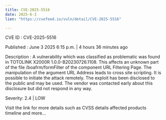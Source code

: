 ```yaml
---
title: CVE-2025-5516
date: 2025-6-3
lien: "https://cvefeed.io/vuln/detail/CVE-2025-5516"

---
```


CVE ID : CVE-2025-5516

Published :  June 3
2025
6:15 p.m. | 4 hours
36 minutes ago

Description : A vulnerability
which was classified as problematic
was found in TOTOLINK X2000R 1.0.0-B20230726.1108. This affects an unknown part of the file /boafrm/formFilter of the component URL Filtering Page. The manipulation of the argument URL Address leads to cross site scripting. It is possible to initiate the attack remotely. The exploit has been disclosed to the public and may be used. The vendor was contacted early about this disclosure but did not respond in any way.

Severity: 2.4 | LOW

Visit the link for more details
such as CVSS details
affected products
timeline
and more...

